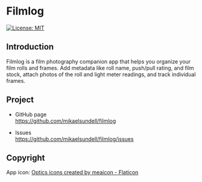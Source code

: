 Filmlog
==================

[![License: MIT](https://img.shields.io/badge/License-MIT-yellow.svg)](LICENSE)

Introduction
------------
Filmlog is a film photography companion app that helps you organize your film rolls and frames. Add metadata like roll name, push/pull rating, and film stock, attach photos of the roll and light meter readings, and track individual frames.

Project
-------
* GitHub page   
https://github.com/mikaelsundell/filmlog

* Issues   
https://github.com/mikaelsundell/filmlog/issues

Copyright
---------

App icon:
<a href="https://www.flaticon.com/free-icons/optics" title="optics icons">Optics icons created by meaicon - Flaticon</a>
